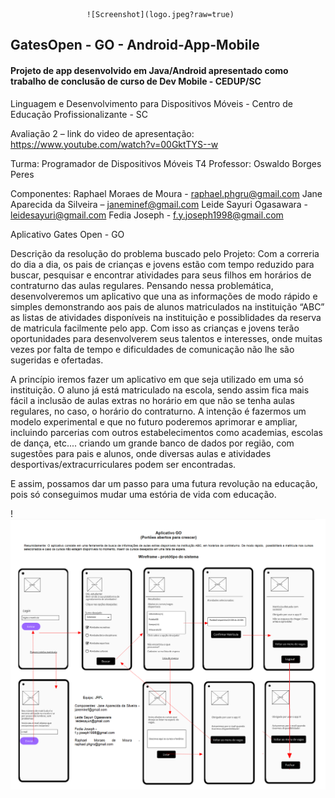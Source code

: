                      ![Screenshot](logo.jpeg?raw=true)
## GatesOpen - GO - Android-App-Mobile 
#### Projeto de app desenvolvido em Java/Android apresentado como trabalho de conclusão de curso de Dev Mobile - CEDUP/SC

Linguagem e Desenvolvimento para
Dispositivos Móveis - Centro de Educação Profissionalizante - SC

Avaliação 2 – link do video de apresentação:
https://www.youtube.com/watch?v=00GktTYS--w


Turma: Programador de Dispositivos Móveis T4
Professor: Oswaldo Borges Peres

Componentes:
Raphael Moraes de Moura - raphael.phgru@gmail.com
Jane Aparecida da Silveira – janeminef@gmail.com
Leide Sayuri Ogasawara - leidesayuri@gmail.com
Fedia Joseph - f.y.joseph1998@gmail.com


Aplicativo Gates Open - GO 

Descrição da resolução do problema buscado pelo Projeto:
Com a correria do dia a dia, os pais de crianças e jovens estão com tempo reduzido para buscar, pesquisar e encontrar atividades para seus filhos em horários de contraturno das aulas regulares. Pensando nessa problemática, desenvolveremos um aplicativo que una as informações de modo rápido e simples demonstrando aos pais de alunos matriculados na instituição “ABC” as listas de atividades disponíveis na instituição e possiblidades da reserva de matricula facilmente pelo app. Com isso as crianças e jovens terão oportunidades para desenvolverem seus talentos e interesses, onde muitas vezes por falta de tempo e dificuldades de comunicação não lhe são sugeridas e ofertadas. 

A princípio iremos fazer um aplicativo em que seja utilizado em uma só instituição. O aluno já está matriculado na escola, sendo assim fica mais fácil a inclusão de aulas extras no horário em que não se tenha aulas regulares, no caso, o horário do contraturno.
A intenção é fazermos um modelo experimental e que no futuro poderemos aprimorar e ampliar, incluindo parcerias com outros estabelecimentos como academias, escolas de dança, etc.... criando um grande banco de dados por região, com sugestões para pais e alunos, onde diversas aulas e atividades desportivas/extracurriculares podem ser encontradas. 

E assim, possamos dar um passo para uma futura revolução na educação, pois só conseguimos mudar uma estória de vida com educação.

!![Screenshot](WireFrame%20Avalia%C3%A7%C3%A3o2.png?raw=true)


